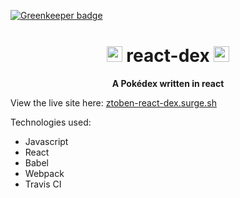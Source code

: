 
[![Greenkeeper badge](https://badges.greenkeeper.io/ztoben/react-dex.svg)](https://greenkeeper.io/)

<h1 align="center">
    <img src="https://user-images.githubusercontent.com/4007345/45507342-6cc9c380-b757-11e8-9c27-1db99b1de106.png" alt="loadable-components" title="Loadable Components" width="25">
    react-dex
        <img src="https://user-images.githubusercontent.com/4007345/45507342-6cc9c380-b757-11e8-9c27-1db99b1de106.png" alt="loadable-components" title="Loadable Components" width="25">
</h1>
<p align="center">
    <b>A Pokédex written in react</b>
</p>

View the live site here: [ztoben-react-dex.surge.sh](http://ztoben-react-dex.surge.sh)

Technologies used:
* Javascript
* React
* Babel
* Webpack
* Travis CI
